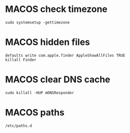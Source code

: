 # MACOS check timezone
`sudo systemsetup -gettimezone`

# MACOS hidden files
```
defaults write com.apple.finder AppleShowAllFiles TRUE
killall Finder
```

# MACOS clear DNS cache 
`sudo killall -HUP mDNSResponder`

# MACOS paths
`/etc/paths.d`